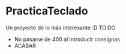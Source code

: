 # PracticaTeclado
Un proyecto de lo más interesante :D
TO DO
- No pasarse de 400 al introducir consignas
- ACABAR